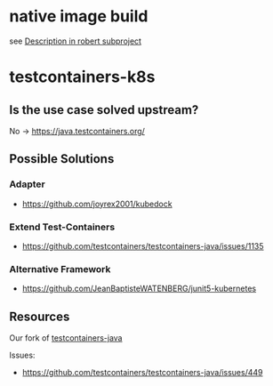 # native image build

see [Description in robert subproject](robert/NativeBuild.md)

# testcontainers-k8s

## Is the use case solved upstream?
No  -> https://java.testcontainers.org/

## Possible Solutions

### Adapter

* https://github.com/joyrex2001/kubedock

### Extend Test-Containers

* https://github.com/testcontainers/testcontainers-java/issues/1135


### Alternative Framework

* https://github.com/JeanBaptisteWATENBERG/junit5-kubernetes


## Resources

Our fork of [testcontainers-java](https://github.com/baloise-incubator/testcontainers-java)

Issues:
-  https://github.com/testcontainers/testcontainers-java/issues/449 
